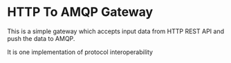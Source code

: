 # HTTP To AMQP Gateway

This is a simple gateway which accepts input data from HTTP REST API and push the data to AMQP.

It is one implementation of protocol interoperability 
